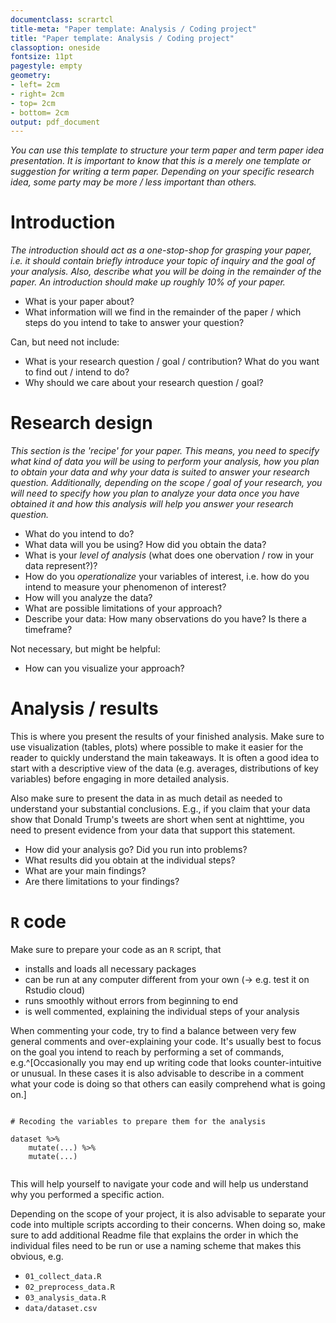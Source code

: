 ```yaml
---
documentclass: scrartcl
title-meta: "Paper template: Analysis / Coding project"
title: "Paper template: Analysis / Coding project"
classoption: oneside
fontsize: 11pt
pagestyle: empty
geometry:
- left= 2cm
- right= 2cm
- top= 2cm
- bottom= 2cm
output: pdf_document
---
```



*You can use this template to structure your term paper and term paper idea presentation. It is important to know that this is a merely one template or suggestion for writing a term paper. Depending on your specific research idea, some party may be more / less important than others.*



# Introduction

*The introduction should act as a one-stop-shop for grasping your paper, i.e. it should contain briefly introduce your topic of inquiry and the goal of your analysis. Also, describe what you will be doing in the remainder of the paper. An introduction should make up roughly 10% of your paper.*

- What is your paper about?
- What information will we find in the remainder of the paper / which steps do you intend to take to answer your question?

Can, but need not include:

- What is your research question / goal / contribution? What do you want to find out / intend to do?
- Why should we care about your research question / goal?



# Research design

*This section is the 'recipe' for your paper. This means, you need to specify what kind of data you will be using to perform your analysis, how you plan to obtain your data and why your data is suited to answer your research question. Additionally, depending on the scope / goal of your research, you will need to specify how you plan to analyze your data once you have obtained it and how this analysis will help you answer your research question.*

- What do you intend to do?
- What data will you be using? How did you obtain the data?
- What is your *level of analysis* (what does one obervation / row in your data represent?)?
- How do you *operationalize* your variables of interest, i.e. how do you intend to measure your phenomenon of interest?
- How will you analyze the data? 
- What are possible limitations of your approach?
- Describe your data: How many observations do you have? Is there a timeframe?


Not necessary, but might be helpful:

- How can you visualize your approach?


# Analysis / results

This is where you present the results of your finished analysis. Make sure to use visualization (tables, plots) where possible to make it easier for the reader to quickly understand the main takeaways. It is often a good idea to start with a descriptive view of the data (e.g. averages, distributions of key variables) before engaging in more detailed analysis.

Also make sure to present the data in as much detail as needed to understand your substantial conclusions. E.g., if you claim that your data show that Donald Trump's tweets are short when sent at nighttime, you need to present evidence from your data that support this statement.

- How did your analysis go? Did you run into problems?
- What results did you obtain at the individual steps?
- What are your main findings?
- Are there limitations to your findings?


# `R` code

Make sure to prepare your code as an `R` script, that

- installs and loads all necessary packages
- can be run at any computer different from your own (&rarr; e.g. test it on Rstudio cloud)
- runs smoothly without errors from beginning to end
- is well commented, explaining the individual steps of your analysis

When commenting your code, try to find a balance between very few general comments and over-explaining your code. It's usually best to focus on the goal you intend to reach by performing a set of commands, e.g.^[Occasionally you may end up writing code that looks counter-intuitive or unusual. In these cases it is also advisable to describe in a comment what your code is doing so that others can easily comprehend what is going on.]


`````

# Recoding the variables to prepare them for the analysis

dataset %>%
    mutate(...) %>%
    mutate(...)
    
`````

This will help yourself to navigate your code and will help us understand why you performed a specific action.

Depending on the scope of your project, it is also advisable to separate your code into multiple scripts according to their concerns. When doing so, make sure to add additional Readme file that explains the order in which the individual files need to be run or use a naming scheme that makes this obvious, e.g.

- `01_collect_data.R`
- `02_preprocess_data.R`
- `03_analysis_data.R`
- `data/dataset.csv`








